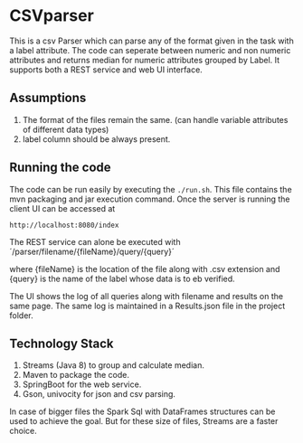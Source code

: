 # CSVparser

This is a csv Parser which can parse any of the format given in the task with a label attribute. 
The code can seperate between numeric and non numeric attributes and returns median for numeric attributes grouped by Label. 
It supports both a REST service and web UI interface. 

## Assumptions
1. The format of the files remain the same. (can handle variable attributes of different data types)
2. label column should be always present.

## Running the code

The code can be run easily by executing the `./run.sh`. This file contains the mvn packaging and jar execution command. 
Once the server is running the client UI can be accessed at 

`http://localhost:8080/index`


The REST service can alone be executed with 
´/parser/filename/{fileName}/query/{query}´

where {fileName} is the location of the file along with .csv extension and {query} is the name of the label whose data is to eb verified. 

The UI shows the log of all queries along with filename and results on the same page. 
The same log is maintained in a Results.json file in the project folder.


## Technology Stack

1. Streams (Java 8) to group and calculate median.
2. Maven to package the code. 
3. SpringBoot for the web service. 
4. Gson, univocity for json and csv parsing. 


In case of bigger files the Spark Sql with DataFrames structures can be used to achieve the goal. But for these size of files, 
Streams are a faster choice. 
